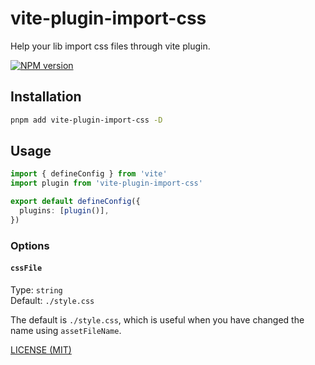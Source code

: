 # vite-plugin-import-css

Help your lib import css files through vite plugin.

[![NPM version](https://img.shields.io/npm/v/vite-plugin-import-css.svg)](https://npmjs.org/package/vite-plugin-import-css)

## Installation

```bash
pnpm add vite-plugin-import-css -D
```

## Usage

```typescript
import { defineConfig } from 'vite'
import plugin from 'vite-plugin-import-css'

export default defineConfig({
  plugins: [plugin()],
})
```


### Options

#### `cssFile`

Type: `string` <br>
Default: `./style.css`

The default is `./style.css`, which is useful when you have changed the name using `assetFileName`.


[LICENSE (MIT)](/LICENSE)
